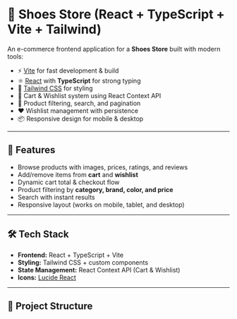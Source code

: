 # 👟 Shoes Store (React + TypeScript + Vite + Tailwind)

An e-commerce frontend application for a **Shoes Store** built with modern tools:
- ⚡ [Vite](https://vitejs.dev/) for fast development & build
- ⚛️ [React](https://react.dev/) with **TypeScript** for strong typing
- 🎨 [Tailwind CSS](https://tailwindcss.com/) for styling
- 🛒 Cart & Wishlist system using React Context API
- 🔎 Product filtering, search, and pagination
- ❤️ Wishlist management with persistence
- 📦 Responsive design for mobile & desktop

---

## 🚀 Features
- Browse products with images, prices, ratings, and reviews
- Add/remove items from **cart** and **wishlist**
- Dynamic cart total & checkout flow
- Product filtering by **category, brand, color, and price**
- Search with instant results
- Responsive layout (works on mobile, tablet, and desktop)

---

## 🛠️ Tech Stack
- **Frontend:** React + TypeScript + Vite  
- **Styling:** Tailwind CSS + custom components  
- **State Management:** React Context API (Cart & Wishlist)  
- **Icons:** [Lucide React](https://lucide.dev/)  

---

## 📂 Project Structure
